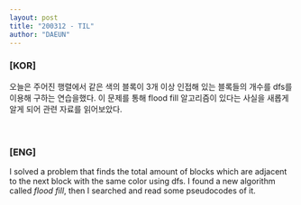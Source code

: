 ```yaml
---
layout: post
title: "200312 - TIL"
author: "DAEUN"
---
```


### [KOR]
오늘은 주어진 행렬에서 같은 색의 블록이 3개 이상 인접해 있는 블록들의 개수를 dfs를 이용해 구하는 연습을했다. 이 문제를 통해 flood fill 알고리즘이 있다는 사실을 새롭게 알게 되어 관련 자료를 읽어보았다.
<br><br><br>
### [ENG]
I solved a problem that finds the total amount of blocks which are adjacent to the next block with the same color using dfs. I found a new algorithm called _flood fill_, then I searched and read some pseudocodes of it.